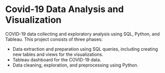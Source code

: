 # Covid-19 Data Analysis and Visualization

COVID-19 data collecting and exploratory analysis using SQL, Python, and Tableau.
This project consists of three phases:
- Data extraction and preparation using SQL queries, including creating new tables and views for the visualizations.
- Tableau dashboard for the COVID-19 data.
- Data cleaning, exploration, and preprocessing using Python.
